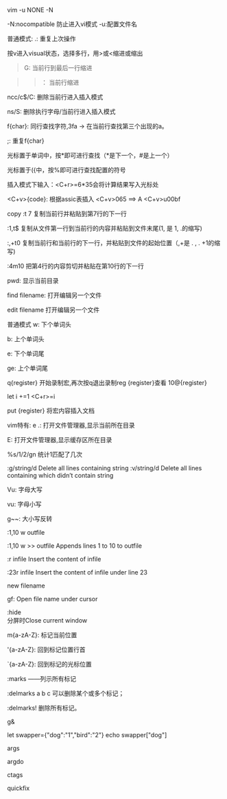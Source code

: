 vim -u NONE -N

-N:nocompatible 防止进入vi模式
-u:配置文件名

普通模式:
.:
重复上次操作

按v进入visual状态，选择多行，用>或<缩进或缩出 

>G:
当前行到最后一行缩进

>>：
当前行缩进

ncc/c$/C:
删除当前行进入插入模式

ns/S:
删除执行字母/当前行进入插入模式

f{char}:
同行查找字符,3fa → 在当前行查找第三个出现的a。

;:
重复f{char}

光标置于单词中，按*即可进行查找（*是下一个，#是上一个）

光标置于({中，按%即可进行查找配置的符号

插入模式下输入：<C+r>=6*35<CR>会将计算结果写入光标处

<C+v>{code}:
根据assic表插入
<C+v>065 ==> A
<C+v>u00bf

copy
:t 7 
复制当前行并粘贴到第7行的下一行

:1,t$ 
复制从文件第一行到当前行的内容并粘贴到文件末尾(1, 是 1, .的缩写)

:,+t0
复制当前行和当前行的下一行，并粘贴到文件的起始位置（,+是 . , . +1的缩写)

:4m10
把第4行的内容剪切并粘贴在第10行的下一行

pwd:
显示当前目录

find filename:
打开编辑另一个文件

edit filename
打开编辑另一个文件

普通模式
w:
下个单词头

b:
上个单词头

e:
下个单词尾

ge:
上个单词尾

q{register}
开始录制宏,再次按q退出录制reg {register}查看
10@{register}

let i +=1
<C+r>=i<CR>

put {register}
将宏内容插入文档

vim特有:
e .:
打开文件管理器,显示当前所在目录

E:
打开文件管理器,显示缓存区所在目录

%s/1/2/gn
统计1匹配了几次

:g/string/d	Delete all lines containing string
:v/string/d	Delete all lines containing which didn’t contain string

Vu:
字母大写

vu:
字母小写

g~~:
大小写反转

:1,10 w outfile

:1,10 w >> outfile
Appends lines 1 to 10 to outfile

:r infile
Insert the content of infile

:23r infile
Insert the content of infile under line 23

new filename

gf:
Open file name under cursor

:hide	
分屏时Close current window

m{a-zA-Z}:
标记当前位置

'{a-zA-Z}:
回到标记位置行首

`{a-zA-Z}:
回到标记的光标位置

:marks ——列示所有标记

:delmarks a b c
可以删除某个或多个标记；

:delmarks! 
删除所有标记。

g&

let swapper={"dog":"1","bird":"2"}
echo swapper["dog"]

args

argdo

ctags

quickfix